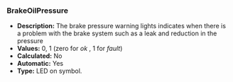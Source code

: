 ### BrakeOilPressure

-   **Description:** The brake pressure warning lights indicates when there is a problem with the brake system such as a leak and reduction in the pressure
-   **Values:** 0, 1 (zero for *ok* , 1 for *fault*)
-   **Calculated:** No
-   **Automatic:** Yes
-   **Type:** LED on symbol.